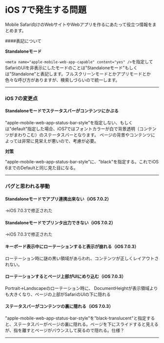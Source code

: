 iOS 7で発生する問題
=================

Mobile Safari向けのWebサイトやWebアプリを作るにあたって役立つ情報をまとめます。

####表記について

**Standaloneモード**

```<meta name="apple-mobile-web-app-capable" content="yes" />```を指定してSafariのUIを非表示にしたモードのことは"Standaloneモード"もしくは"Standalone"と表記します。フルスクリーンモードとかアプリモードとか色々な呼び方がありますが、検索しづらいので統一します。

---------

### iOS 7の変更点

#### Standaloneモードでステータスバーがコンテンツにかぶる

"apple-mobile-web-app-status-bar-style"を指定しない、もしくは"default"指定した場合、iOS7ではフォントカラーが白で背景透明（コンテンツがまわりこむ）のステータスバーとなります。
ページの背景やコンテンツによっては非常に見栄えが悪いので、考慮が必要。

**対策**

"apple-mobile-web-app-status-bar-style"に、"black"を指定する。これでiOS 6までのDefaultと同じ見た目になる。



---------

### バグと思われる挙動

#### Standaloneモードでアプリ連携出来ない（iOS 7.0.2）
→iOS 7.0.3で修正された

#### Standaloneモードでプリンタ出力できない（iOS 7.0.2）
→iOS 7.0.3で修正された

#### キーボード表示中にローテーションすると表示が崩れる（iOS 7.0.3）

ローテーション時に謎の黒い領域があらわれ、コンテンツが正しくレイアウトされない。

#### ローテーションするとページ上部がUIにめり込む（iOS 7.0.3）

Portrait→Landscapeのローテーション時に、
DocumentHeightが表示領域よりも大きくなり、ページの上部がSafariのUIの下に隠れる

#### ステータスバーがコンテンツの裏に隠れる（iOS 7.0.3）

"apple-mobile-web-app-status-bar-style"を"black-translucent"と指定すると、ステータスバーがページの裏に隠れる。ページを下にスライドすると見えるが、指を離すとページがバウンスして戻るので隠れる。仕様？


------
